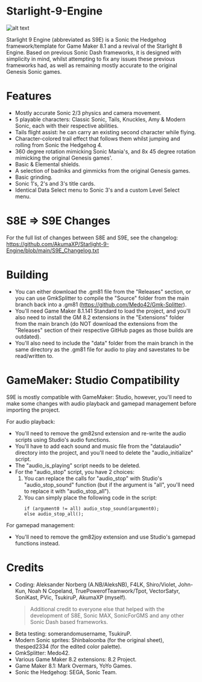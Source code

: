 # Starlight-9-Engine
![alt text](https://cdn.discordapp.com/attachments/1010298152106086540/1185522850229125211/Logo.png)

Starlight 9 Engine (abbreviated as S9E) is a Sonic the Hedgehog framework/template for Game Maker 8.1 and a revival of the Starlight 8 Engine.
Based on previous Sonic Dash frameworks, it is designed with simplicity in mind, whilst attempting to fix any issues these previous frameworks had, as well as remaining mostly accurate to the original Genesis Sonic games.

# Features
- Mostly accurate Sonic 2/3 physics and camera movement.
- 5 playable characters: Classic Sonic, Tails, Knuckles, Amy & Modern Sonic, each with their respective abilities.
- Tails flight assist: he can carry an existing second character while flying.
- Character-colored trail effect that follows them whilst jumping and rolling from Sonic the Hedgehog 4.
- 360 degree rotation mimicking Sonic Mania's, and 8x 45 degree rotation mimicking the original Genesis games'.
- Basic & Elemental shields.
- A selection of badniks and gimmicks from the original Genesis games.
- Basic grinding.
- Sonic 1's, 2's and 3's title cards.
- Identical Data Select menu to Sonic 3's and a custom Level Select menu.

# S8E => S9E Changes
For the full list of changes between S8E and S9E, see the changelog:
https://github.com/AkumaXP/Starlight-9-Engine/blob/main/S9E_Changelog.txt

# Building
- You can either download the .gm81 file from the "Releases" section, or you can use GmkSplitter to compile the "Source" folder from the main branch back into a .gm81 (https://github.com/Medo42/Gmk-Splitter).
- You'll need Game Maker 8.1.141 Standard to load the project, and you'll also need to install the GM 8.2 extensions in the "Extensions" folder from the main branch (do NOT download the extensions from the "Releases" section of their respective GitHub pages as those builds are outdated).
- You'll also need to include the "data" folder from the main branch in the same directory as the .gm81 file for audio to play and savestates to be read/written to.

# GameMaker: Studio Compatibility
S9E is mostly compatible with GameMaker: Studio, however, you'll need to make some changes with audio playback and gamepad management before importing the project.

For audio playback:
- You'll need to remove the gm82snd extension and re-write the audio scripts using Studio's audio functions.
- You'll have to add each sound and music file from the "data\audio" directory into the project, and you'll need to delete the "audio_initialize" script.
- The "audio_is_playing" script needs to be deleted.
- For the "audio_stop" script, you have 2 choices:
  1. You can replace the calls for "audio_stop" with Studio's "audio_stop_sound" function (but if the argument is "all", you'll need to replace it with "audio_stop_all").
  2. You can simply place the following code in the script:
     ```
     if (argument0 != all) audio_stop_sound(argument0);
     else audio_stop_all();
     ```

For gamepad management:
- You'll need to remove the gm82joy extension and use Studio's gamepad functions instead.

# Credits
- Coding: Aleksander Norberg (A.NB/AleksNB), F4LK, Shiro/Violet, John-Kun, Noah N Copeland, TruePowerofTeamwork/Tpot, VectorSatyr, SoniKast, PVic, TsukiruP, AkumaXP (myself).
  > Additional credit to everyone else that helped with the development of S8E, Sonic MAX, SonicForGMS and any other Sonic Dash based frameworks.
- Beta testing: somerandomusername, TsukiruP.
- Modern Sonic sprites: Shinbaloonba (for the original sheet), thesped2334 (for the edited color palette).
- GmkSplitter: Medo42.
- Various Game Maker 8.2 extensions: 8.2 Project.
- Game Maker 8.1: Mark Overmars, YoYo Games.
- Sonic the Hedgehog: SEGA, Sonic Team.
